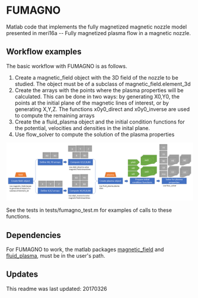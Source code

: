 FUMAGNO
=======

Matlab code that implements the fully magnetized magnetic nozzle model
presented in meri16a -- Fully magnetized plasma flow in a magnetic nozzle.

Workflow examples
-----------------

The basic workflow with FUMAGNO is as follows. 

1. Create a magnetic_field object with the 3D field of the nozzle 
to be studied. The object must be of a subclass of magnetic_field.element_3d
2. Create the arrays with the points where the plasma properties will be
calculated. This can be done in two ways: by generating X0,Y0, the points
at the initial plane of the magnetic lines of interest, or by generating
X,Y,Z. The functions x0y0_direct and x0y0_inverse are used to compute the
remaining arrays
3. Create the a fluid_plasma object and the initial condition functions
for the potential, velocities and densities in the inital plane.
4. Use flow_solver to compute the solution of the plasma properties

![Example workflow diagram](/docs/figs/fumagno-workflow.png "FUMAGNO example workflow")

See the tests in tests/fumagno_test.m for examples of calls to these functions.

Dependencies
------------

For FUMAGNO to work, the matlab packages 
[magnetic_field](https://github.com/mariomerinomartinez/magnetic_field)
and
[fluid_plasma](https://github.com/mariomerinomartinez/fluid_plasma),
must be in the user's path.

Updates
-----

This readme was last updated: 20170326
